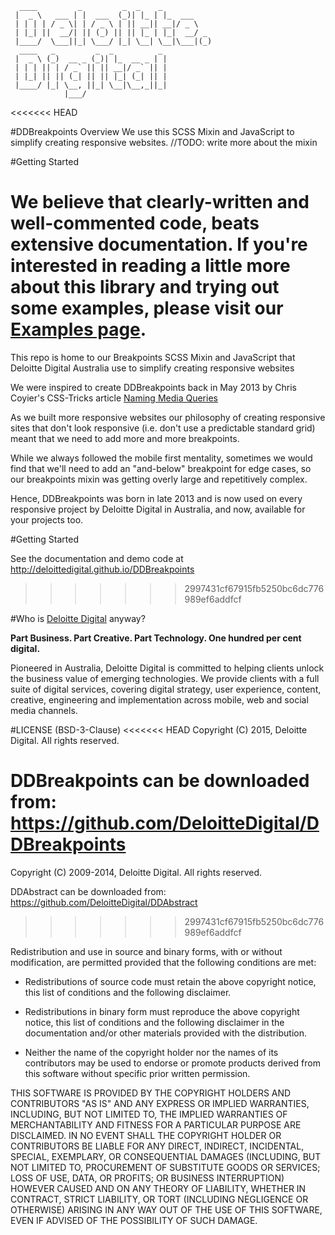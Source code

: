 	  ____         _         _  _    _           
	 |  _ \   ___ | |  ___  (_)| |_ | |_  ___    
	 | | | | / _ \| | / _ \ | || __|| __|/ _ \   
	 | |_| ||  __/| || (_) || || |_ | |_|  __/ _ 
	 |____/  \___||_| \___/ |_| \__| \__|\___|(_)
	  ____   _         _  _          _           
	 |  _ \ (_)  __ _ (_)| |_  __ _ | |          
	 | | | || | / _` || || __|/ _` || |          
	 | |_| || || (_| || || |_| (_| || |          
	 |____/ |_| \__, ||_| \__|\__,_||_|          
	            |___/                            

<<<<<<< HEAD

#DDBreakpoints Overview
We use this SCSS Mixin and JavaScript to simplify creating responsive websites. //TODO: write more about the mixin

#Getting Started

We believe that clearly-written and well-commented code, beats extensive documentation. If you're interested in reading a little more about this library and trying out some examples, please visit our [Examples page](https://github.com/deloittedigital/ddbreakpoints).
=======
This repo is home to our Breakpoints SCSS Mixin and JavaScript that Deloitte Digital Australia use to simplify creating responsive websites

We were inspired to create DDBreakpoints back in May 2013 by Chris Coyier's CSS-Tricks article [Naming Media Queries](http://css-tricks.com/naming-media-queries/)

As we built more responsive websites our philosophy of creating responsive sites that don't look responsive (i.e. don't use a predictable standard grid) meant that we need to add more and more breakpoints.

While we always followed the mobile first mentality, sometimes we would find that we'll need to add an "and-below" breakpoint for edge cases, so our breakpoints mixin was getting overly large and repetitively complex.

Hence, DDBreakpoints was born in late 2013 and is now used on every responsive project by Deloitte Digital in Australia, and now, available for your projects too.

#Getting Started

See the documentation and demo code at http://deloittedigital.github.io/DDBreakpoints
>>>>>>> 2997431cf67915fb5250bc6dc776989ef6addfcf

#Who is [Deloitte Digital](http://www.deloittedigital.com) anyway?

**Part Business. Part Creative. Part Technology. One hundred per cent digital.**

Pioneered in Australia, Deloitte Digital is committed to helping clients unlock the business value of emerging technologies. We provide clients with a full suite of digital services, covering digital strategy, user experience, content, creative, engineering and implementation across mobile, web and social media channels.

#LICENSE (BSD-3-Clause)
<<<<<<< HEAD
Copyright (C) 2015, Deloitte Digital. All rights reserved.

DDBreakpoints can be downloaded from: https://github.com/DeloitteDigital/DDBreakpoints
=======
Copyright (C) 2009-2014, Deloitte Digital. All rights reserved.

DDAbstract can be downloaded from: https://github.com/DeloitteDigital/DDAbstract
>>>>>>> 2997431cf67915fb5250bc6dc776989ef6addfcf

Redistribution and use in source and binary forms, with or without
modification, are permitted provided that the following conditions are met:

* Redistributions of source code must retain the above copyright notice, this
list of conditions and the following disclaimer.

* Redistributions in binary form must reproduce the above copyright notice,
this list of conditions and the following disclaimer in the documentation
and/or other materials provided with the distribution.

* Neither the name of the copyright holder nor the names of its contributors 
may be used to endorse or promote products derived from this software without 
specific prior written permission.

THIS SOFTWARE IS PROVIDED BY THE COPYRIGHT HOLDERS AND CONTRIBUTORS "AS IS"
AND ANY EXPRESS OR IMPLIED WARRANTIES, INCLUDING, BUT NOT LIMITED TO, THE
IMPLIED WARRANTIES OF MERCHANTABILITY AND FITNESS FOR A PARTICULAR PURPOSE ARE
DISCLAIMED. IN NO EVENT SHALL THE COPYRIGHT HOLDER OR CONTRIBUTORS BE LIABLE
FOR ANY DIRECT, INDIRECT, INCIDENTAL, SPECIAL, EXEMPLARY, OR CONSEQUENTIAL
DAMAGES (INCLUDING, BUT NOT LIMITED TO, PROCUREMENT OF SUBSTITUTE GOODS OR
SERVICES; LOSS OF USE, DATA, OR PROFITS; OR BUSINESS INTERRUPTION) HOWEVER
CAUSED AND ON ANY THEORY OF LIABILITY, WHETHER IN CONTRACT, STRICT LIABILITY,
OR TORT (INCLUDING NEGLIGENCE OR OTHERWISE) ARISING IN ANY WAY OUT OF THE USE
OF THIS SOFTWARE, EVEN IF ADVISED OF THE POSSIBILITY OF SUCH DAMAGE.